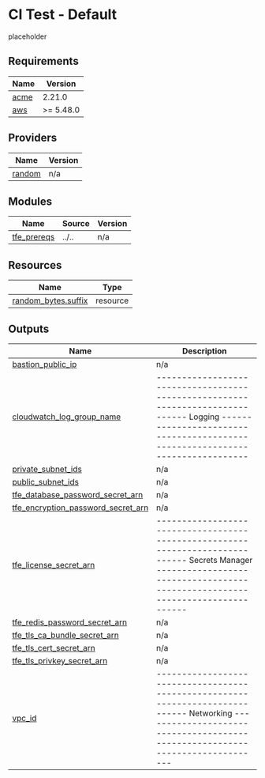 # CI Test - Default
placeholder
<!-- BEGIN_TF_DOCS -->
## Requirements

| Name | Version |
|------|---------|
| <a name="requirement_acme"></a> [acme](#requirement\_acme) | 2.21.0 |
| <a name="requirement_aws"></a> [aws](#requirement\_aws) | >= 5.48.0 |

## Providers

| Name | Version |
|------|---------|
| <a name="provider_random"></a> [random](#provider\_random) | n/a |

## Modules

| Name | Source | Version |
|------|--------|---------|
| <a name="module_tfe_prereqs"></a> [tfe\_prereqs](#module\_tfe\_prereqs) | ../.. | n/a |

## Resources

| Name | Type |
|------|------|
| [random_bytes.suffix](https://registry.terraform.io/providers/hashicorp/random/latest/docs/resources/bytes) | resource |

## Outputs

| Name | Description |
|------|-------------|
| <a name="output_bastion_public_ip"></a> [bastion\_public\_ip](#output\_bastion\_public\_ip) | n/a |
| <a name="output_cloudwatch_log_group_name"></a> [cloudwatch\_log\_group\_name](#output\_cloudwatch\_log\_group\_name) | ------------------------------------------------------------------------------ Logging ------------------------------------------------------------------------------ |
| <a name="output_private_subnet_ids"></a> [private\_subnet\_ids](#output\_private\_subnet\_ids) | n/a |
| <a name="output_public_subnet_ids"></a> [public\_subnet\_ids](#output\_public\_subnet\_ids) | n/a |
| <a name="output_tfe_database_password_secret_arn"></a> [tfe\_database\_password\_secret\_arn](#output\_tfe\_database\_password\_secret\_arn) | n/a |
| <a name="output_tfe_encryption_password_secret_arn"></a> [tfe\_encryption\_password\_secret\_arn](#output\_tfe\_encryption\_password\_secret\_arn) | n/a |
| <a name="output_tfe_license_secret_arn"></a> [tfe\_license\_secret\_arn](#output\_tfe\_license\_secret\_arn) | ------------------------------------------------------------------------------ Secrets Manager ------------------------------------------------------------------------------ |
| <a name="output_tfe_redis_password_secret_arn"></a> [tfe\_redis\_password\_secret\_arn](#output\_tfe\_redis\_password\_secret\_arn) | n/a |
| <a name="output_tfe_tls_ca_bundle_secret_arn"></a> [tfe\_tls\_ca\_bundle\_secret\_arn](#output\_tfe\_tls\_ca\_bundle\_secret\_arn) | n/a |
| <a name="output_tfe_tls_cert_secret_arn"></a> [tfe\_tls\_cert\_secret\_arn](#output\_tfe\_tls\_cert\_secret\_arn) | n/a |
| <a name="output_tfe_tls_privkey_secret_arn"></a> [tfe\_tls\_privkey\_secret\_arn](#output\_tfe\_tls\_privkey\_secret\_arn) | n/a |
| <a name="output_vpc_id"></a> [vpc\_id](#output\_vpc\_id) | ------------------------------------------------------------------------------ Networking ------------------------------------------------------------------------------ |
<!-- END_TF_DOCS -->